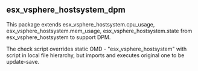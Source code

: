 ## esx_vsphere_hostsystem_dpm

This package extends esx_vsphere_hostsystem.cpu_usage, esx_vsphere_hostsystem.mem_usage, esx_vsphere_hostsystem.state from esx_vsphere_hostsystem to support DPM.

The check script overrides static OMD - "esx_vsphere_hostsystem" with script in local file hierarchy, but imports and executes original one to be update-save.
